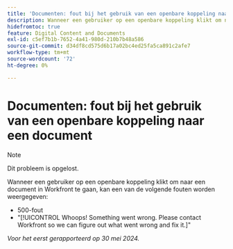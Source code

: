 ```yaml
---
title: 'Documenten: fout bij het gebruik van een openbare koppeling naar een document'
description: Wanneer een gebruiker op een openbare koppeling klikt om naar een document in Workfront te gaan, wordt mogelijk een fout weergegeven.
hidefromtoc: true
feature: Digital Content and Documents
exl-id: c5ef7b1b-7652-4a41-980d-210b7b48a586
source-git-commit: d34df8cd575d6b17a02bc4ed25fa5ca891c2afe7
workflow-type: tm+mt
source-wordcount: '72'
ht-degree: 0%

---
```


# Documenten: fout bij het gebruik van een openbare koppeling naar een document

>[!NOTE]
>
>Dit probleem is opgelost.

Wanneer een gebruiker op een openbare koppeling klikt om naar een document in Workfront te gaan, kan een van de volgende fouten worden weergegeven:

* 500-fout
* &quot;[!UICONTROL Whoops! Something went wrong. Please contact Workfront so we can figure out what went wrong and fix it.]&quot;


_Voor het eerst gerapporteerd op 30 mei 2024._
